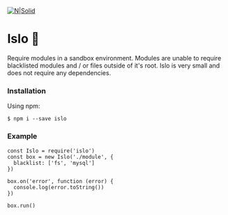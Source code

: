[![N|Solid](https://jeroen.no/github/islo_logo.png)](Islo)

# Islo 🚧

Require modules in a sandbox environment. Modules are unable to require blacklisted modules and / or files outside of it's root. Islo is very small and does not require any dependencies.

### Installation

Using npm:

```
$ npm i --save islo
```

### Example

```
const Islo = require('islo')
const box = new Islo('./module', {
  blacklist: ['fs', 'mysql']
})

box.on('error', function (error) {
  console.log(error.toString())
})

box.run()
```
